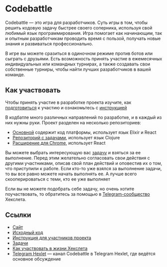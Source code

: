 # Codebattle

Codebattle — это игра для разработчиков. Суть игры в том, чтобы решить кодовую задачу быстрее своего соперника, используя свой любимый язык программирования. Игра помогает как начинающим, так и опытным разработчикам проводить время с пользой, получать новые знания и развиваться профессионально.

В игре вы можете сразиться в одиночном режиме против ботов или сыграть с друзьями. Есть возможность принять участие в ежемесячных индивидуальных или командных турнирах, а также создавать свои собственные турниры, чтобы найти лучших разработчиков в вашей команде.

## Как участвовать

Чтобы принять участие в разработке проекта изучите, как [подготовиться](https://github.com/hexlet-codebattle/codebattle/wiki/%D0%9F%D0%BE%D0%B4%D0%B3%D0%BE%D1%82%D0%BE%D0%B2%D0%BA%D0%B0-%D0%BA-%D1%83%D1%87%D0%B0%D1%81%D1%82%D0%B8%D1%8E-%D0%B2-%D0%BF%D1%80%D0%BE%D0%B5%D0%BA%D1%82%D0%B5-(%D1%80%D0%B5%D0%BA%D0%BE%D0%BC%D0%B5%D0%BD%D0%B4%D1%83%D0%B5%D0%BC%D0%BE%D0%B5)) к участию и ознакомьтесь с [инструкцией](https://github.com/hexlet-codebattle/codebattle/blob/master/CONTRIBUTING.md)

В кодбатле много различных направлений по разработке, и в каждый из них нужны руки. Проект разделен на несколько репозиториев:

* [Основной](https://github.com/hexlet-codebattle/codebattle) содержит код платформы, использует язык Elixir и React
* [Репозиторий с задачами](https://github.com/hexlet-codebattle/battle_asserts), использует язык Clojure
* [Расширение для Chrome](https://github.com/hexlet-codebattle/chrome_extension), использует React

Вы можете выбрать интересующую вас [задачу](https://github.com/hexlet-codebattle/codebattle/issues) и взяться за ее выполнение. Перед этим желательно согласовать свои действия с другими участниками, описав свой план действий и оповестив их о том, что приступили к работе. Если кто-то уже взялся за выполнение задачи, то вы все равно можете начать выполнять ее. А лучше всего скооперироваться с теми, кто ее уже выполняет

Если вы не можете подобрать себе задачу, но очень хотите поучаствовать, то обратитесь за помощью в [Telegram-сообщество](t.me/hexletcommunity/5) Хекслета.

## Ссылки

* [Сайт](https://codebattle.hexlet.io/)
* [Исходный код](https://github.com/hexlet-codebattle)
* [Инструкция для участников проекта](https://github.com/hexlet-codebattle/codebattle/blob/master/CONTRIBUTING.md)
* [Задачи](https://github.com/hexlet-codebattle/codebattle/issues)
* [Как участвовать в жизни Хекслета](https://guides.hexlet.io/how-to-be-a-helpful-for-the-hexlet-community)
* [Telegram Hexlet](t.me/hexletcommunity/5) — канал Codebattle в Telegram Hexlet, где ведётся основное обсуждение

